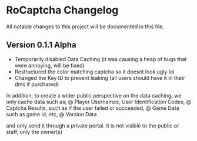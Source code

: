 # RoCaptcha Changelog

All notable changes to this project will be documented in this file.

## Version 0.1.1 Alpha

- Temporarily disabled Data Caching (it was causing a heap of bugs that were annoying, will be fixed)
- Restructured the color matching captcha so it doesnt look ugly lol
- Changed the Key ID to prevent leaking (all users should have it in their dms if purchased)

In addition, to create a wider public perspective on the data caching, we only cache data such as;
@ Player Usernames, User Identification Codes,
@ Captcha Results, such as if the user failed or succeeded,
@ Game Data such as game id, etc,
@ Version Data

and only send it through a private portal. It is not visible to the public or staff, only the owner(s)
